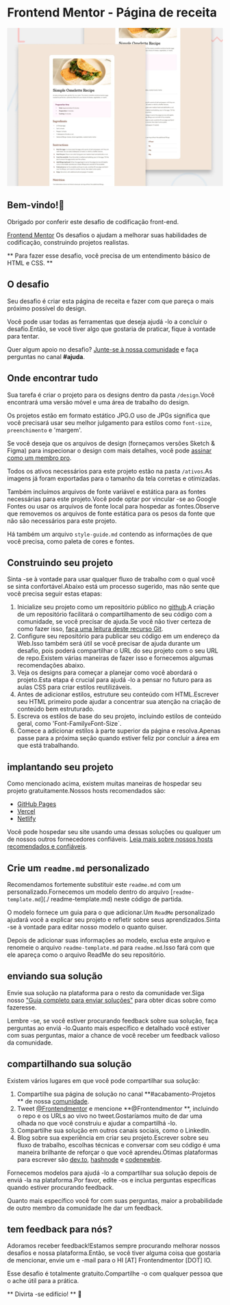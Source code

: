 # Frontend Mentor - Página de receita

![Visualização de design para o desafio de codificação da página de receita](./design/desktop-preview.jpg)

## Bem-vindo!👋

Obrigado por conferir este desafio de codificação front-end.

[Frontend Mentor](https://www.frontendmentor.io) Os desafios o ajudam a melhorar suas habilidades de codificação, construindo projetos realistas.

** Para fazer esse desafio, você precisa de um entendimento básico de HTML e CSS. **

## O desafio

Seu desafio é criar esta página de receita e fazer com que pareça o mais próximo possível do design.

Você pode usar todas as ferramentas que deseja ajudá -lo a concluir o desafio.Então, se você tiver algo que gostaria de praticar, fique à vontade para tentar.

Quer algum apoio no desafio? [Junte-se à nossa comunidade](https://www.frontendmentor.io/community) e faça perguntas no canal **#ajuda**.

## Onde encontrar tudo

Sua tarefa é criar o projeto para os designs dentro da pasta `/design`.Você encontrará uma versão móvel e uma área de trabalho do design.

Os projetos estão em formato estático JPG.O uso de JPGs significa que você precisará usar seu melhor julgamento para estilos como `font-size`,` preenchimento` e 'margem'.

Se você deseja que os arquivos de design (forneçamos versões Sketch & Figma) para inspecionar o design com mais detalhes, você pode [assinar como um membro pro](https://www.frontendment.io/pro).

Todos os ativos necessários para este projeto estão na pasta `/ativos`.As imagens já foram exportadas para o tamanho da tela corretas e otimizadas.

Também incluímos arquivos de fonte variável e estática para as fontes necessárias para este projeto.Você pode optar por vincular -se ao Google Fontes ou usar os arquivos de fonte local para hospedar as fontes.Observe que removemos os arquivos de fonte estática para os pesos da fonte que não são necessários para este projeto.

Há também um arquivo `style-guide.md` contendo as informações de que você precisa, como paleta de cores e fontes.

## Construindo seu projeto

Sinta -se à vontade para usar qualquer fluxo de trabalho com o qual você se sinta confortável.Abaixo está um processo sugerido, mas não sente que você precisa seguir estas etapas:

1. Inicialize seu projeto como um repositório público no [github](https://github.com/).A criação de um repositório facilitará o compartilhamento de seu código com a comunidade, se você precisar de ajuda.Se você não tiver certeza de como fazer isso, [faça uma leitura deste recurso Git](https://try.github.io/).
2. Configure seu repositório para publicar seu código em um endereço da Web.Isso também será útil se você precisar de ajuda durante um desafio, pois poderá compartilhar o URL do seu projeto com o seu URL de repo.Existem várias maneiras de fazer isso e fornecemos algumas recomendações abaixo.
3. Veja os designs para começar a planejar como você abordará o projeto.Esta etapa é crucial para ajudá -lo a pensar no futuro para as aulas CSS para criar estilos reutilizáveis.
4. Antes de adicionar estilos, estruture seu conteúdo com HTML.Escrever seu HTML primeiro pode ajudar a concentrar sua atenção na criação de conteúdo bem estruturado.
5. Escreva os estilos de base do seu projeto, incluindo estilos de conteúdo geral, como 'Font-Family` e `Font-Size`.
6. Comece a adicionar estilos à parte superior da página e resolva.Apenas passe para a próxima seção quando estiver feliz por concluir a área em que está trabalhando.

## implantando seu projeto

Como mencionado acima, existem muitas maneiras de hospedar seu projeto gratuitamente.Nossos hosts recomendados são:

- [GitHub Pages](https://pages.github.com/)
- [Vercel](https://vercel.com/)
- [Netlify](https://www.netlify.com/)

Você pode hospedar seu site usando uma dessas soluções ou qualquer um de nossos outros fornecedores confiáveis. [Leia mais sobre nossos hosts recomendados e confiáveis](https://medium.com/frontend-mentor/frontend-mentor-trusted-hosting-providers-bf000dfebe).

## Crie um `readme.md` personalizado

Recomendamos fortemente substituir este `readme.md` com um personalizado.Fornecemos um modelo dentro do arquivo [`readme-template.md`](./ readme-template.md) neste código de partida.

O modelo fornece um guia para o que adicionar.Um `ReadMe` personalizado ajudará você a explicar seu projeto e refletir sobre seus aprendizados.Sinta -se à vontade para editar nosso modelo o quanto quiser.

Depois de adicionar suas informações ao modelo, exclua este arquivo e renomeie o arquivo `readme-template.md` para `readme.md`.Isso fará com que ele apareça como o arquivo ReadMe do seu repositório.

## enviando sua solução

Envie sua solução na plataforma para o resto da comunidade ver.Siga nosso ["Guia completo para enviar soluções"](https://medium.com/frontend-mentor/a-complete-guide-to-submitting-solutions-on-frontend-mentor-ac6384162248) para obter dicas sobre como fazeresse.

Lembre -se, se você estiver procurando feedback sobre sua solução, faça perguntas ao enviá -lo.Quanto mais específico e detalhado você estiver com suas perguntas, maior a chance de você receber um feedback valioso da comunidade.

## compartilhando sua solução

Existem vários lugares em que você pode compartilhar sua solução:

1. Compartilhe sua página de solução no canal **#acabamento-Projetos ** de nossa [comunidade](https://www.frontendmentor.io/community).
2. Tweet [@Frontendmentor](https://twitter.com/frontendmentor) e mencione **@Frontendmentor **, incluindo o repo e os URLs ao vivo no tweet.Gostaríamos muito de dar uma olhada no que você construiu e ajudar a compartilhá -lo.
3. Compartilhe sua solução em outros canais sociais, como o LinkedIn.
4. Blog sobre sua experiência em criar seu projeto.Escrever sobre seu fluxo de trabalho, escolhas técnicas e conversar com seu código é uma maneira brilhante de reforçar o que você aprendeu.Ótimas plataformas para escrever são [dev.to](https://dev.to/), [hashnode](https://hashnode.com/) e [codenewbie](https://community.codenewbie.org/).

Fornecemos modelos para ajudá -lo a compartilhar sua solução depois de enviá -la na plataforma.Por favor, edite -os e inclua perguntas específicas quando estiver procurando feedback.

Quanto mais específico você for com suas perguntas, maior a probabilidade de outro membro da comunidade lhe dar um feedback.

## tem feedback para nós?

Adoramos receber feedback!Estamos sempre procurando melhorar nossos desafios e nossa plataforma.Então, se você tiver alguma coisa que gostaria de mencionar, envie um e -mail para o HI [AT] Frontendmentor [DOT] IO.

Esse desafio é totalmente gratuito.Compartilhe -o com qualquer pessoa que o ache útil para a prática.

** Divirta -se edifício! ** 🚀
